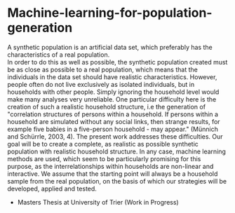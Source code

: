 # Machine-learning-for-population-generation
A synthetic population is an artificial data set, which preferably has the characteristics of a real population.  
In order to do this as well as possible, the synthetic population created must be as close as possible to a real population, which means that the individuals in the data set 
should have realistic characteristics. However, people often do not live exclusively as isolated individuals, but in households with other people. Simply ignoring the household 
level would make many analyses very unreliable. One particular difficulty here is the creation of such a realistic household structure, i.e the generation of 
"correlation structures of persons within a household. If persons within a household are simulated without any social links, then strange results, for example five babies in a five-person household - may appear." (Münnich and Schürrle, 2003, 4). The present work addresses these difficulties. Our goal will be to 
create a complete, as realistic as possible synthetic population with realistic household structure. In any case, machine learning methods are used, which seem to be
particularly promising for this purpose, as the interrelationships within households are non-linear and interactive. We assume that the starting point will always be a 
household sample from the real population, on the basis of which our strategies will be developed, applied and tested.

- Masters Thesis at University of Trier (Work in Progress)
